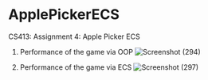 # ApplePickerECS
CS413: Assignment 4: Apple Picker ECS

1. Performance of the game via OOP
![Screenshot (294)](https://github.com/nicolesylvester/ApplePickerECS/assets/71994185/27425a14-75db-4979-bd81-083c3fa6d153)

2. Performance of the game via ECS
![Screenshot (297)](https://github.com/nicolesylvester/ApplePickerECS/assets/71994185/39d2f7d6-87a5-4b3d-b3f8-a582292331a8)
